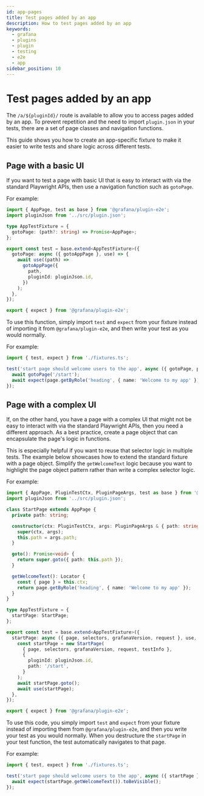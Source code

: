 ```yaml
---
id: app-pages
title: Test pages added by an app
description: How to test pages added by an app
keywords:
  - grafana
  - plugins
  - plugin
  - testing
  - e2e
  - app
sidebar_position: 10
---
```


# Test pages added by an app

The `/a/${pluginId}/` route is available to allow you to access pages added by an app. To prevent repetition and the need to import `plugin.json` in your tests, there are a set of page classes and navigation functions.

This guide shows you how to create an app-specific fixture to make it easier to write tests and share logic across different tests.

## Page with a basic UI

If you want to test a page with basic UI that is easy to interact with via the standard Playwright APIs, then use a navigation function such as `gotoPage`.

For example:

```ts title="fixtures.ts"
import { AppPage, test as base } from '@grafana/plugin-e2e';
import pluginJson from '../src/plugin.json';

type AppTestFixture = {
  gotoPage: (path?: string) => Promise<AppPage>;
};

export const test = base.extend<AppTestFixture>({
  gotoPage: async ({ gotoAppPage }, use) => {
    await use((path) =>
      gotoAppPage({
        path,
        pluginId: pluginJson.id,
      })
    );
  },
});

export { expect } from '@grafana/plugin-e2e';
```

To use this function, simply import `test` and `expect` from your fixture instead of importing it from `@grafana/plugin-e2e`, and then write your test as you would normally.

For example:

```ts title="startPage.spec.ts"
import { test, expect } from './fixtures.ts';

test('start page should welcome users to the app', async ({ gotoPage, page }) => {
  await gotoPage('/start');
  await expect(page.getByRole('heading', { name: 'Welcome to my app' })).toBeVisible();
});
```

## Page with a complex UI

If, on the other hand, you have a page with a complex UI that might not be easy to interact with via the standard Playwright APIs, then you need a different approach. As a best practice, create a page object that can encapsulate the page's logic in functions.

This is especially helpful if you want to reuse that selector logic in multiple tests. The example below showcases how to extend the standard fixture with a page object. Simplify the `getWelcomeText` logic because you want to highlight the page object pattern rather than write a complex selector logic.

For example:

```ts title="fixtures.ts"
import { AppPage, PluginTestCtx, PluginPageArgs, test as base } from '@grafana/plugin-e2e';
import pluginJson from '../src/plugin.json';

class StartPage extends AppPage {
  private path: string;

  constructor(ctx: PluginTestCtx, args: PluginPageArgs & { path: string }) {
    super(ctx, args);
    this.path = args.path;
  }

  goto(): Promise<void> {
    return super.goto({ path: this.path });
  }

  getWelcomeText(): Locator {
    const { page } = this.ctx;
    return page.getByRole('heading', { name: 'Welcome to my app' });
  }
}

type AppTestFixture = {
  startPage: StartPage;
};

export const test = base.extend<AppTestFixture>({
  startPage: async ({ page, selectors, grafanaVersion, request }, use, testInfo) => {
    const startPage = new StartPage(
      { page, selectors, grafanaVersion, request, testInfo },
      {
        pluginId: pluginJson.id,
        path: '/start',
      }
    );
    await startPage.goto();
    await use(startPage);
  },
});

export { expect } from '@grafana/plugin-e2e';
```

To use this code, you simply import `test` and `expect` from your fixture instead of importing them from `@grafana/plugin-e2e`, and then you write your test as you would normally. When you destructure the `startPage` in your test function, the test automatically navigates to that page.

For example:

```ts title="startPage.spec.ts"
import { test, expect } from './fixtures.ts';

test('start page should welcome users to the app', async ({ startPage }) => {
  await expect(startPage.getWelcomeText()).toBeVisible();
});
```
